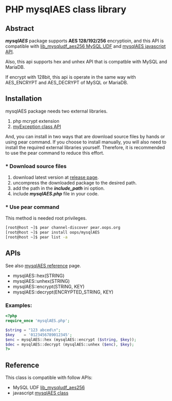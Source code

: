 # PHP mysqlAES class library

## Abstract

***mysqlAES*** package supports **AES 128/192/256** encryptioin, and this API is compatible with [lib_mysqludf_aes256 MySQL UDF](https://github.com/Joungkyun/lib_mysqludf_aes256) and [mysqlAES javascript API](http://mirror.oops.org/pub/oops/javascript/mysqlAES/).

Also, this api supports hex and unhex API that is compatble with MySQL and MariaDB.

If encrypt with 128bit, this api is operate in the same way with AES_ENCRYPT and
AES_DECRYPT of MySQL or MariaDB.

## Installation

mysqlAES package needs two external libraries.

  1. php mcrypt extension
  2. [myException class API](https://github.com/OOPS-ORG-PHP/myException)
  
And, you can install in two ways that are download source files by hands or using pear command. If you choose to install manually, you will also need to install the required external libraries yourself. Therefore, it is recommended to use the pear command to reduce this effort.

### * Download source files

1. download latest version at [release page](https://github.com/OOPS-ORG-PHP/mysqlAES/releases).
2. uncompress the downloaded package to the desired path.
3. add the path in the ***include_path*** ini option.
4. include ***mysqlAES.php*** file in your code.

### * Use pear command

This method is needed root privileges.

  ```bash
  [root@host ~]$ pear channel-discover pear.oops.org
  [root@host ~]$ pear install oops/mysqlAES
  [root@host ~]$ pear list -a
  ```

## APIs

See also [mysqlAES reference](http://pear.oops.org/docs/mysqlAES/mysqlAES.html) page.

* mysqlAES::hex(STRING)
* mysqlAES::unhex(STRING)
* mysqlAES::encrypt(STRING, KEY)
* mysqlAES::decrypt(ENCRYPTED_STRING, KEY)

### Examples:
```php
<?php
require_once 'mysqlAES.php';

$string = "123 abced\n";
$key    = '0123456789012345';
$enc = mysqlAES::hex (mysqlAES::encrypt ($string, $key));
$dec = mysqlAES::decrypt (mysqlAES::unhex ($enc), $key);
?>
```


## Reference
This class is compatible with follow APIs:

* MySQL UDF [lib_mysqludf_aes256](https://github.com/Joungkyun/lib_mysqludf_aes256)
* javascript [mysqlAES class](http://mirror.oops.org/pub/oops/javascript/mysqlAES/)
